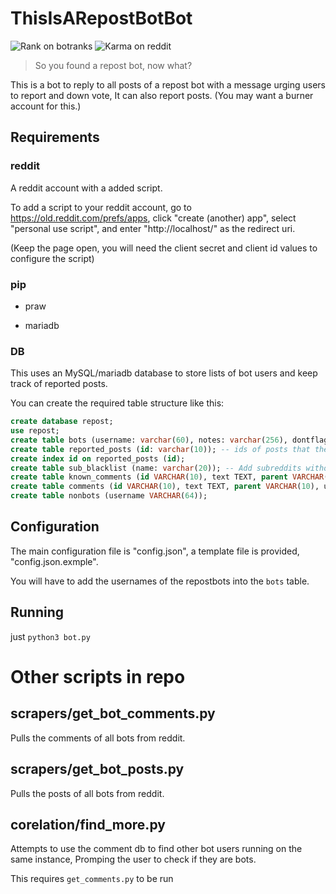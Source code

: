 # ThisIsARepostBotBot

![Rank on botranks](https://img.shields.io/badge/dynamic/json?label=Rank%20on%20https%3A%2F%2Fbotranks.com%2F&query=rank&suffix=th&url=https%3A%2F%2Fbotranks.com%2Fapi%2Fgetrank%2FThisIsARepostBotBot) ![Karma on reddit](https://img.shields.io/badge/dynamic/json?label=bot%20karma&query=data.total_karma&url=https%3A%2F%2Fwww.reddit.com%2Fuser%2Fthisisarepostbotbot%2Fabout.json)

> So you found a repost bot, now what?

This is a bot to reply to all posts of a repost bot with a message urging users to report and down vote, It can also report posts. (You may want a burner account for this.)

## Requirements

### reddit

A reddit account with a added script.

To add a script to your reddit account, go to https://old.reddit.com/prefs/apps, click "create (another) app", select "personal use script", and enter "http://localhost/" as the redirect uri.

(Keep the page open, you will need the client secret and client id values to configure the script)

### pip

- praw

- mariadb

### DB

This uses an MySQL/mariadb database to store lists of bot users and keep track of reported posts.

You can create the required table structure like this:

```sql
create database repost;
use repost;
create table bots (username: varchar(60), notes: varchar(256), dontflag BOOL, mladd BOOL); -- Add known bot accounts in here
create table reported_posts (id: varchar(10)); -- ids of posts that the bot has reported
create index id on reported_posts (id);
create table sub_blacklist (name: varchar(20)); -- Add subreddits without the 'r/' that you do *not* want to post on.
create table known_comments (id VARCHAR(10), text TEXT, parent VARCHAR(10), username VARCHAR(64), hasbeenuserscraped BOOL, subreddit VARCHAR(60)); -- comments made by botx
create table comments (id VARCHAR(10), text TEXT, parent VARCHAR(10), username VARCHAR(64), subreddit VARCHAR(60));
create table nonbots (username VARCHAR(64));
```

## Configuration

The main configuration file is "config.json", a template file is provided, "config.json.exmple".

You will have to add the usernames of the repostbots into the ``bots`` table.

## Running

just ``python3 bot.py``

# Other scripts in repo

## scrapers/get_bot_comments.py

Pulls the comments of all bots from reddit.

## scrapers/get_bot_posts.py

Pulls the posts of all bots from reddit.

## corelation/find_more.py

Attempts to use the comment db to find other bot users running on the same instance, Promping the user to check if they are bots.

This requires ``get_comments.py`` to be run


